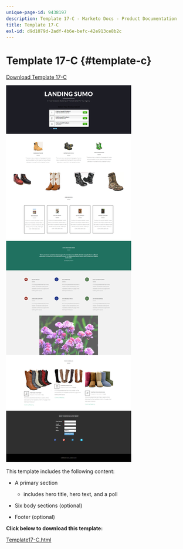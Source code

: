 ```yaml
---
unique-page-id: 9438197
description: Template 17-C - Marketo Docs - Product Documentation
title: Template 17-C
exl-id: d9d1079d-2adf-4b6e-befc-42e913ce8b2c
---
```

# Template 17-C {#template-c}

[Download Template 17-C](https://docs.marketo.com/download/attachments/9438197/template-17c.html?version=1&modificationdate=1439843025000&api=v2)

![](assets/image2015-8-17-17-3a6-3a47.png)

This template includes the following content:

* A primary section

    * includes hero title, hero text, and a poll

* Six body sections (optional)
* Footer (optional)

**Click below to download this template:**

[Template17-C.html](https://docs.marketo.com/download/attachments/9438197/template-17c.html?version=1&modificationdate=1439843025000&api=v2)
